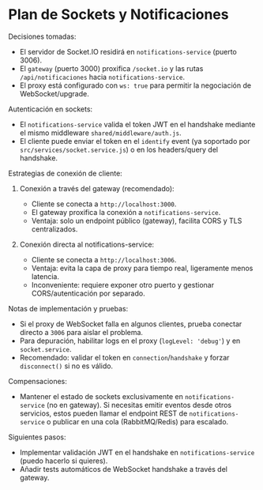 # Plan de Sockets y Notificaciones

Decisiones tomadas:

- El servidor de Socket.IO residirá en `notifications-service` (puerto 3006).
- El `gateway` (puerto 3000) proxifica `/socket.io` y las rutas `/api/notificaciones` hacia `notifications-service`.
- El proxy está configurado con `ws: true` para permitir la negociación de WebSocket/upgrade.

Autenticación en sockets:

- El `notifications-service` valida el token JWT en el handshake mediante el mismo middleware `shared/middleware/auth.js`.
- El cliente puede enviar el token en el `identify` event (ya soportado por `src/services/socket.service.js`) o en los headers/query del handshake.

Estrategias de conexión de cliente:

1. Conexión a través del gateway (recomendado):
   - Cliente se conecta a `http://localhost:3000`.
   - El gateway proxifica la conexión a `notifications-service`.
   - Ventaja: solo un endpoint público (gateway), facilita CORS y TLS centralizados.

2. Conexión directa al notifications-service:
   - Cliente se conecta a `http://localhost:3006`.
   - Ventaja: evita la capa de proxy para tiempo real, ligeramente menos latencia.
   - Inconveniente: requiere exponer otro puerto y gestionar CORS/autenticación por separado.

Notas de implementación y pruebas:

- Si el proxy de WebSocket falla en algunos clientes, prueba conectar directo a `3006` para aislar el problema.
- Para depuración, habilitar logs en el proxy (`logLevel: 'debug'`) y en `socket.service`.
- Recomendado: validar el token en `connection`/`handshake` y forzar `disconnect()` si no es válido.

Compensaciones:

- Mantener el estado de sockets exclusivamente en `notifications-service` (no en gateway). Si necesitas emitir eventos desde otros servicios, estos pueden llamar el endpoint REST de `notifications-service` o publicar en una cola (RabbitMQ/Redis) para escalado.

Siguientes pasos:

- Implementar validación JWT en el handshake en `notifications-service` (puedo hacerlo si quieres).
- Añadir tests automáticos de WebSocket handshake a través del gateway.

